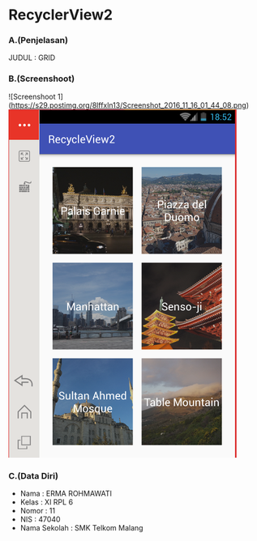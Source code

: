 # RecyclerView2<br>
### A.(Penjelasan)
JUDUL : GRID
<br>
### B.(Screenshoot)
![Screenshoot 1] (https://s29.postimg.org/8lffxln13/Screenshot_2016_11_16_01_44_08.png)<br>
![Screenshot 1](https://github.com/FitriaMelaAgnes/RecyclerView2/blob/master/1.PNG)
<br>
### C.(Data Diri)
- Nama    : ERMA ROHMAWATI
- Kelas   : XI RPL 6
- Nomor   : 11
- NIS     : 47040
- Nama Sekolah  : SMK Telkom Malang

